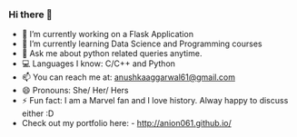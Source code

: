 ### Hi there 👋

<!--
**Anion061/Anion061** is a ✨ _special_ ✨ repository because its `README.md` (this file) appears on your GitHub profile.
-->


- 🔭 I’m currently working on a Flask Application
- 🌱 I’m currently learning Data Science and Programming courses
- 💬 Ask me about python related queries anytime.  
- 💻 Languages I know: C/C++ and Python
- 📫 You can reach me at: anushkaaggarwal61@gmail.com
- 😄 Pronouns: She/ Her/ Hers
- ⚡ Fun fact: I am a Marvel fan and I love history. Alway happy to discuss either :D
- Check out my portfolio here: - http://anion061.github.io/



